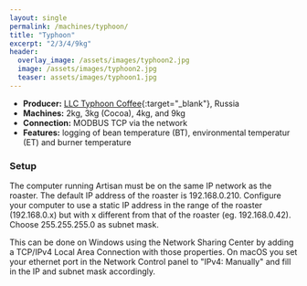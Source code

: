 ```yaml
---
layout: single
permalink: /machines/typhoon/
title: "Typhoon"
excerpt: "2/3/4/9kg"
header:
  overlay_image: /assets/images/typhoon2.jpg
  image: /assets/images/typhoon2.jpg
  teaser: assets/images/typhoon1.jpg
---
```

* __Producer:__ [LLC Typhoon Coffee](https://typhoon.coffee/){:target="_blank"}, Russia
* __Machines:__ 2kg, 3kg (Cocoa), 4kg, and 9kg
* __Connection:__ MODBUS TCP via the network
* __Features:__ logging of bean temperature (BT), environmental temperatur (ET) and burner temperature


### Setup

The computer running Artisan must be on the same IP network as the roaster. The default IP address of the roaster is 192.168.0.210. Configure your computer to use a static IP address in the range of the roaster (192.168.0.x) but with x different from that of the roaster (eg. 192.168.0.42). Choose 255.255.255.0 as subnet mask. 
 
This can be done on Windows using the Network Sharing Center by adding a TCP/IPv4 Local Area Connection with those properties. On macOS you set your ethernet port in the Network Control panel to "IPv4: Manually" and fill in the IP and subnet mask accordingly.